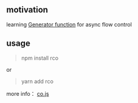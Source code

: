 ## motivation

learning [Generator function](https://es6.ruanyifeng.com/#docs/generator) for async flow control

## usage

> npm install rco

or

> yarn add rco

more info： [co.js](https://github.com/tj/co)
